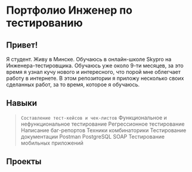 # Портфолио Инженер по тестированию
## Привет!
Я студент. Живу в Минске. Обучаюсь в онлайн-школе Skypro на Инженера-тестировщика. 
Обучаюсь уже около 9-ти месяцев, за это время я узнал кучу нового и интересного, что порой мне облегчает работу в интернете.
В этом репозитории я приложу несколько своих сделанных работ, за то время, которое я обучаюсь.
## Навыки
> `Составление тест-кейсов и чек-листов` 
> Функциональное и нефункциональное тестирование
> Регрессионное тестирование
> Написание баг-репортов
> Техники комбинаторики
> Тестирование документации
> Postman 
> PostgreSQL
> SOAP
> Тестирование мобильных приложений 
## Проекты
